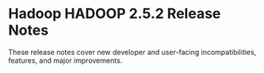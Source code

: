 # Hadoop HADOOP 2.5.2 Release Notes

These release notes cover new developer and user-facing incompatibilities, features, and major improvements.



